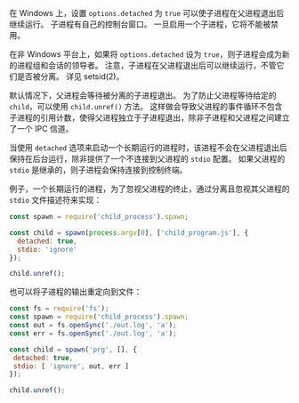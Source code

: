 <!-- YAML
added: v0.7.10
-->

在 Windows 上，设置 `options.detached` 为 `true` 可以使子进程在父进程退出后继续运行。
子进程有自己的控制台窗口。
一旦启用一个子进程，它将不能被禁用。

在非 Windows 平台上，如果将 `options.detached` 设为 `true`，则子进程会成为新的进程组和会话的领导者。
注意，子进程在父进程退出后可以继续运行，不管它们是否被分离。
详见 setsid(2)。

默认情况下，父进程会等待被分离的子进程退出。
为了防止父进程等待给定的 `child`，可以使用 `child.unref()` 方法。
这样做会导致父进程的事件循环不包含子进程的引用计数，使得父进程独立于子进程退出，除非子进程和父进程之间建立了一个 IPC 信道。

当使用 `detached` 选项来启动一个长期运行的进程时，该进程不会在父进程退出后保持在后台运行，除非提供了一个不连接到父进程的 `stdio` 配置。
如果父进程的 `stdio` 是继承的，则子进程会保持连接到控制终端。

例子，一个长期运行的进程，为了忽视父进程的终止，通过分离且忽视其父进程的 `stdio` 文件描述符来实现：

```js
const spawn = require('child_process').spawn;

const child = spawn(process.argv[0], ['child_program.js'], {
  detached: true,
  stdio: 'ignore'
});

child.unref();
```

也可以将子进程的输出重定向到文件：

```js
const fs = require('fs');
const spawn = require('child_process').spawn;
const out = fs.openSync('./out.log', 'a');
const err = fs.openSync('./out.log', 'a');

const child = spawn('prg', [], {
 detached: true,
 stdio: [ 'ignore', out, err ]
});

child.unref();
```

